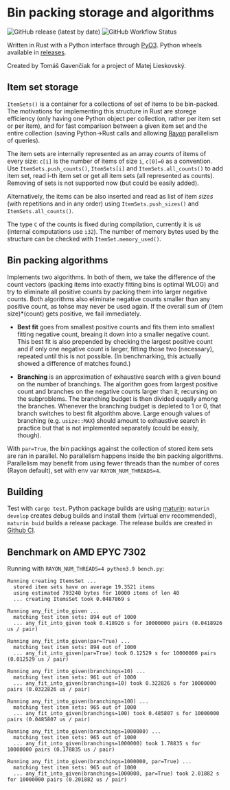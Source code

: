 # Bin packing storage and algorithms

![GitHub release (latest by date)](https://img.shields.io/github/v/release/gavento/binpack-pyo3)
![GitHub Workflow Status](https://img.shields.io/github/workflow/status/gavento/binpack-pyo3/CI)

Written in Rust with a Python interface through [PyO3](https://pyo3.rs/).
Python wheels available in [releases](https://github.com/gavento/binpack-pyo3/releases).

Created by Tomáš Gavenčiak for a project of Matej Lieskovský.

## Item set storage

`ItemSets()` is a container for a collections of set of items to be bin-packed.
The motivations for implementing this structure in Rust are storege efficiency
(only having one Python object per collection, rather per item set or per item),
and for fast comparison between a given item set and the entire collection (saving
Python->Rust calls and allowing [Rayon](https://docs.rs/rayon/latest/rayon/) parallelism
of queries).

The item sets are internally represented
as an array *counts* of items of every size: `c[i]` is the number of items of size `i`, `c[0]=0` as a convention.
Use `ItemSets.push_counts()`, `ItemSets[i]` and `ItemSets.all_counts()` to add item set, read i-th item set or get
all item sets (all represented as counts). Removing of sets is not supported now (but could be easily added).

Alternatively, the items can be also inserted and read as list of item *sizes* (with repetitions and in any order) using
`ItemSets.push_sizes()` and `ItemSets.all_counts()`.

The type `C` of the counts is fixed during compilation, currently it is `u8` (internal computations use `i32`).
The number of memory bytes used by the structure can be checked with `ItemSet.memory_used()`.

## Bin packing algorithms

Implements two algorithms. In both of them, we take the difference of the count vectors (packing items
into exactly fitting bins is optimal WLOG) and try to eliminate all positive counts by packing them into larger negative counts.
Both algorithms also eliminate negative counts smaller than any positive count, as tohse may never be used again.
If the overall sum of (item size)*(count) gets positive, we fail immediately.

* **Best fit** goes from smallest positive counts and fits them into smallest fitting negative count, breaing it down into a smaller negative count. This best fit is also prepended by checking the largest positive count and if only one negative count is larger, fitting those two (necessary), repeated until this is not possible. (In benchmarking, this actually showed a difference of matches found.)

* **Branching** is an approximation of exhaustive search with a given bound on the number of branchings. The algorithm
goes from largest positive count and branches on the negative counts larger than it, recursing on the subproblems.
The branching budget is then divided euqally among the branches. Whenever the branching budget is depleted to 1 or 0, that branch
switches to best fit algorithm above. Large enough values of branching (e.g. `usize::MAX`) should amount to exhaustive search in practice
but that is not implemented separately (could be easily, though).

With `par=True`, the bin packings against the collection of stored item sets are ran in parallel. No parallelism happens inside the
bin packing algorithms.
Parallelism may benefit from using fewer threads than the number of cores (Rayon default), set with env var `RAYON_NUM_THREADS=4`.

## Building

Test with `cargo test`. Python package builds are using [maturin](https://maturin.rs/): `maturin develop`
creates debug builds and install them (virtual env recommended), `maturin buid` builds a release package.
The release builds are created in [Github CI](https://github.com/gavento/binpack-pyo3/blob/main/.github/workflows/CI.yml).

## Benchmark on AMD EPYC 7302

Running with `RAYON_NUM_THREADS=4 python3.9 bench.py`:

```
Running creating ItemsSet ...
  stored item sets have on average 19.3521 items
  using estimated 793240 bytes for 10000 items of len 40
  ... creating ItemsSet took 0.0487869 s

Running any_fit_into_given ...
  matching test item sets: 894 out of 1000
  ... any_fit_into_given took 0.418926 s for 10000000 pairs (0.0418926 us / pair)

Running any_fit_into_given(par=True) ...
  matching test item sets: 894 out of 1000
  ... any_fit_into_given(par=True) took 0.12529 s for 10000000 pairs (0.012529 us / pair)

Running any_fit_into_given(branchings=10) ...
  matching test item sets: 961 out of 1000
  ... any_fit_into_given(branchings=10) took 0.322826 s for 10000000 pairs (0.0322826 us / pair)

Running any_fit_into_given(branchings=100) ...
  matching test item sets: 965 out of 1000
  ... any_fit_into_given(branchings=100) took 0.485807 s for 10000000 pairs (0.0485807 us / pair)

Running any_fit_into_given(branchings=1000000) ...
  matching test item sets: 965 out of 1000
  ... any_fit_into_given(branchings=1000000) took 1.78835 s for 10000000 pairs (0.178835 us / pair)

Running any_fit_into_given(branchings=1000000, par=True) ...
  matching test item sets: 965 out of 1000
  ... any_fit_into_given(branchings=1000000, par=True) took 2.01882 s for 10000000 pairs (0.201882 us / pair)
```
